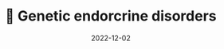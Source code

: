 ---
title: 💠 Genetic endorcrine disorders
date: '2022-12-02'
type: book
weight: 506
commentable: true

show_breadcrumb: true
---